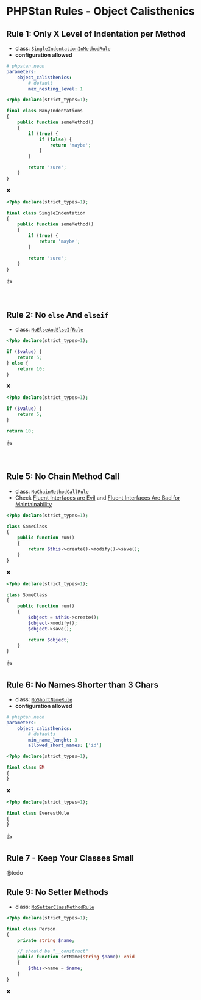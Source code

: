 # PHPStan Rules - Object Calisthenics

## Rule 1: Only X Level of Indentation per Method

- class: [`SingleIndentationInMethodRule`](../packages/object-calisthenics/src/Rules/SingleIndentationInMethodRule.php)
- **configuration allowed**

```yaml
# phpstan.neon
parameters:
    object_calisthenics:
        # default
        max_nesting_level: 1
```

```php
<?php declare(strict_types=1);

final class ManyIndentations
{
    public function someMethod()
    {
        if (true) {
            if (false) {
                return 'maybe';
            }
        }

        return 'sure';
    }
}
```

:x:

```php
<?php declare(strict_types=1);

final class SingleIndentation
{
    public function someMethod()
    {
        if (true) {
            return 'maybe';
        }

        return 'sure';
    }
}
```

:+1:

<br>

## Rule 2: No `else` And `elseif`

- class: [`NoElseAndElseIfRule`](../packages/object-calisthenics/src/Rules/NoElseAndElseIfRule.php)

```php
<?php declare(strict_types=1);

if ($value) {
    return 5;
} else {
    return 10;
}
```

:x:

```php
<?php declare(strict_types=1);

if ($value) {
    return 5;
}

return 10;
```

:+1:

<br>

## Rule 5: No Chain Method Call

- class: [`NoChainMethodCallRule`](../packages/object-calisthenics/src/Rules/NoChainMethodCallRule.php)
- Check [Fluent Interfaces are Evil](https://ocramius.github.io/blog/fluent-interfaces-are-evil/) and [Fluent Interfaces Are Bad for Maintainability
](https://www.yegor256.com/2018/03/13/fluent-interfaces.html)

```php
<?php declare(strict_types=1);

class SomeClass
{
    public function run()
    {
        return $this->create()->modify()->save();
    }
}
```

:x:

```php
<?php declare(strict_types=1);

class SomeClass
{
    public function run()
    {
        $object = $this->create();
        $object->modify();
        $object->save();

        return $object;
    }
}
```

:+1:


## Rule 6: No Names Shorter than 3 Chars

- class: [`NoShortNameRule`](../packages/object-calisthenics/src/Rules/NoShortNameRule.php)
- **configuration allowed**

```yaml
# phsptan.neon
parameters:
    object_calisthenics:
        # defaults
        min_name_lenght: 3
        allowed_short_names: ['id']
```

```php
<?php declare(strict_types=1);

final class EM
{
}
```

:x:

```php
<?php declare(strict_types=1);

final class EverestMule
{
}
```

:+1:


## Rule 7 - Keep Your Classes Small

@todo



## Rule 9: No Setter Methods

- class: [`NoSetterClassMethodRule`](../packages/object-calisthenics/src/Rules/NoSetterClassMethodRule.php)

```php
<?php declare(strict_types=1);

final class Person
{
    private string $name;

    // should be "__construct"
    public function setName(string $name): void
    {
        $this->name = $name;
    }
}
```

:x:
